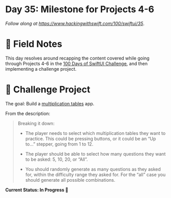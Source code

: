 # Day 35: Milestone for Projects 4-6

_Follow along at https://www.hackingwithswift.com/100/swiftui/35_.


# 📒 Field Notes

This day resolves around recapping the content covered while going through Projects 4-6 in the [100 Days of SwiftUI Challenge](https://www.hackingwithswift.com/100/swiftui), and then implementing a challenge project.


# 🥅 Challenge Project

The goal: Build a [multiplication tables](https://www.mathsisfun.com/tables.html) app.

From the description:

> Breaking it down:
>
>   - The player needs to select which multiplication tables they want to practice. This could be pressing buttons, or it could be an “Up to…” stepper, going from 1 to 12.
>
>   - The player should be able to select how many questions they want to be asked: 5, 10, 20, or “All”.
>
>   - You should randomly generate as many questions as they asked for, within the difficulty range they asked for. For the “all” case you should generate all possible combinations.

**Current Status: In Progress 🚧**


<!-- # 📸 Screenshots

<div style="text-align: center;">
  <img src="" width="400px"/>
</div> -->
